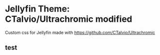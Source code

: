 # Jellyfin Theme: CTalvio/Ultrachromic modified
Custom css for Jellyfin made with https://github.com/CTalvio/Ultrachromic

## test
